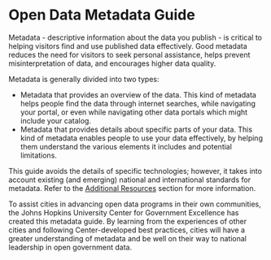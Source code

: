Open Data Metadata Guide
=======

Metadata - descriptive information about the data you publish - is critical to helping visitors find and use published data effectively. Good metadata reduces the need for visitors to seek personal assistance, helps prevent misinterpretation of data, and encourages higher data quality.

Metadata is generally divided into two types:
* Metadata that provides an overview of the data. This kind of metadata helps people find the data through internet searches, while navigating your portal, or even while navigating other data portals which might include your catalog.
* Metadata that provides details about specific parts of your data. This kind of metadata enables people to use your data effectively, by helping them understand the various elements it includes and potential limitations.

This guide avoids the details of specific technologies; however, it takes into account existing (and emerging) national and international standards for metadata. Refer to the [Additional Resources](additional-resources.md) section for more information.

To assist cities in advancing open data programs in their own communities, the Johns Hopkins University Center for Government Excellence has created this metadata guide. By learning from the experiences of other cities and following Center-developed best practices, cities will have a greater understanding of metadata and be well on their way to national leadership in open government data.
